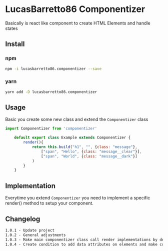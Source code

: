 # LucasBarretto86 Componentizer

Basically is react like component to create HTML Elements and handle states

## Install

### npm

~~~ bash
npm -i lucasbarretto86.componentizer --save
~~~

### yarn

~~~ bash
yarn add -D lucasbarretto86.componentizer
~~~

## Usage

Basic you create some new class and extend the `Componentizer` class

~~~ js
import Componentizer from 'componentizer'

    default export class Example extends Componentizer {
        render(){
            return this.build("h1", "", {class: "message"}, 
                ["span", "Hello", {class: "message__clear"}],
                ["span", "World", {class: "message__dark"}]
            )
        }     
    }
~~~

## Implementation

Everytime you extend `Componentizer` you need to implement a specific render() method to setup your component.

## Changelog

~~~ txt
1.0.1 - Update project
1.0.2 - General adjustments
1.0.3 - Make main componentizer class call render implementations by default
1.0.4 - Create condition to add data attributes on elements and make component creation syntax better 
~~~
